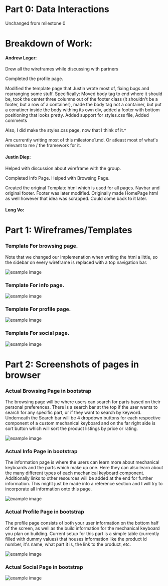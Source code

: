 # Part 0: Data Interactions
Unchanged from milestone 0

# Breakdown of Work:
#### Andrew Leger:

Drew all the wireframes while discussing with partners

Completed the profile page.

Modified the template page that Justin wrote most of, fixing bugs and rearranging some stuff. 
Specifically: Moved body tag to end where it should be, took the center three columns out of the footer class (it shouldn't be a footer, but a row of a container), made the body tag not a container, but put a conatiner inside the body withing its own div, added a footer with bottom positioning that looks pretty. Added support for styles.css file, Added comments

Also, I did make the styles.css page, now that I think of it.^

Am currently writing most of this milestone1.md. Or atleast most of what's relevant to me / the framework for it.


#### Justin Diep:

Helped with discussion about wireframe with the group.

Completed Info Page.
Helped with Browsing Page.

Created the original Template html which is used for all pages. Navbar and original footer. Footer was later modified.
Originally made HomePage html as well however that idea was scrapped. Could come back to it later.


#### Long Vo:





# Part 1: Wireframes/Templates

### Template For browsing page.
Note that we changed our implemenation when writing the html a little, so the sidebar on every wireframe is replaced with a top navigation bar.

![example image](images/browsing_page.png)

### Template For info page.

![example image](images/info_page.png)

### Template For profile page.

![example image](images/profile_page.png)

### Template For social page.

![example image](images/social_page.png)


# Part 2: Screenshots of pages in browser

<!-- Teammates place your screenshots of the respective page you did in the images folder and then change the link. -->
<!-- Also, please name them <something>_page_browser.png to be consistent -->
### Actual Browsing Page in bootstrap

The browsing page will be where users can search for parts based on their personal preferences. There is a search bar at the top if
the user wants to search for any specific part, or if they want to search by keyword. Underneath the Search bar will be 4 dropdown
buttons for each respective component of a custom mechanical keyboard and on the far right side is sort button which will sort the product listings by price or rating.

![example image](images/browsing_page_browser.png)

### Actual Info Page in bootstrap

The information page is where the users can learn more about mechanical keyboards and the parts which make up one. Here they can also learn about the many different types of each mechanical keyboard component. Additionally links to other resources will be added at the end for further information. This might just be made into a reference section and I will try to incorporate all information onto this page.

![example image](images/info_page_browser.png)

### Actual Profile Page in bootstrap

The profile page consists of both your user information on the bottom half of the screen, as well as the build information for the mechanical keyboard you plan on building. Current setup for this part is a simple table (currently filled with dummy values) that houses information like the product id number, it's name, what part it is, the link to the product, etc.

![example image](images/profile_page_browser.png)

### Actual Social Page in bootstrap

![example image](images/<filename_here>.png)